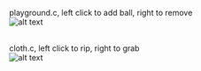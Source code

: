 playground.c, left click to add ball, right to remove <br>
![alt text](examples/playground.gif)

<br> cloth.c, left click to rip, right to grab <br>
![alt text](examples/cloth.gif)